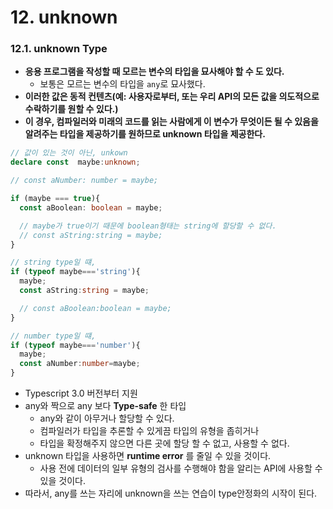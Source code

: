 # 12. unknown

### 12.1. unknown Type

- **응용 프로그램을 작성할 때 모르는 변수의 타입을 묘사해야 할 수 도 있다.**
    - 보통은 모르는 변수의 타입을 `any`로 묘사했다.
- **이러한 값은 동적 컨텐츠(예: 사용자로부터, 또는 우리 API의 모든 값을 의도적으로 수락하기를 원할 수 있다.)**
- **이 경우, 컴파일러와 미래의 코드를 읽는 사람에게 이 변수가 무엇이든 될 수 있음을 알려주는 타입을 제공하기를 원하므로 unknown 타입을 제공한다.**

```ts
// 값이 있는 것이 아닌, unkown
declare const  maybe:unknown;

// const aNumber: number = maybe;

if (maybe === true){
  const aBoolean: boolean = maybe;

  // maybe가 true이기 때문에 boolean형태는 string에 할당할 수 없다.
  // const aString:string = maybe;
}

// string type일 떄,
if (typeof maybe==='string'){
  maybe;
  const aString:string = maybe;

  // const aBoolean:boolean = maybe;
}

// number type일 떄, 
if (typeof maybe==='number'){
  maybe;
  const aNumber:number=maybe;
}

```
- Typescript 3.0 버전부터 지원
- any와 짝으로 any 보다 **Type-safe** 한 타입
    - any와 같이 아무거나 할당할 수 있다.
    - 컴파일러가 타입을 추론할 수 있게끔 타입의 유형을 좁히거나
    - 타입을 확정해주지 않으면 다른 곳에 할당 할 수 없고, 사용할 수 없다.
- unknown 타입을 사용하면 **runtime error** 를 줄일 수 있을 것이다.
    - 사용 전에 데이터의 일부 유형의 검사를 수행해야 함을 알리는 API에 사용할 수 있을 것이다.
- 따라서, any를 쓰는 자리에 unknown을 쓰는 연습이 type안정화의 시작이 된다.
